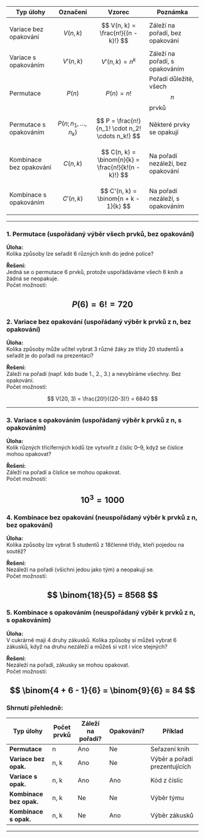 
| Typ úlohy                | Označení           | Vzorec                                                           | Poznámka                                          |
|--------------------------|--------------------|-------------------------------------------------------------------|---------------------------------------------------|
| Variace bez opakování    | $$ V(n, k) $$       | $$ V(n, k) = \frac{n!}{(n - k)!} $$                              | Záleží na pořadí, bez opakování                   |
| Variace s opakováním     | $$ V'(n, k) $$      | $$ V'(n, k) = n^k $$                                             | Záleží na pořadí, s opakováním                    |
| Permutace                | $$ P(n) $$          | $$ P(n) = n! $$                                                  | Pořadí důležité, všech $$ n $$ prvků              |
| Permutace s opakováním   | $$ P(n; n_1, \dots, n_k) $$ | $$ P = \frac{n!}{n_1! \cdot n_2! \cdots n_k!} $$        | Některé prvky se opakují                           |
| Kombinace bez opakování  | $$ C(n, k) $$       | $$ C(n, k) = \binom{n}{k} = \frac{n!}{k!(n - k)!} $$             | Na pořadí nezáleží, bez opakování                 |
| Kombinace s opakováním   | $$ C'(n, k) $$      | $$ C'(n, k) = \binom{n + k - 1}{k} $$                            | Na pořadí nezáleží, s opakováním                  |

---

### **1. Permutace (uspořádaný výběr všech prvků, bez opakování)**

**Úloha:**  
Kolika způsoby lze seřadit 6 různých knih do jedné police?

**Řešení:**  
Jedná se o permutace 6 prvků, protože uspořádáváme všech 6 knih a žádná se neopakuje.  
Počet možností: 

$$
P(6) = 6! = 720
$$
---

### **2. Variace bez opakování (uspořádaný výběr k prvků z n, bez opakování)**

**Úloha:**  
Kolika způsoby může učitel vybrat 3 různé žáky ze třídy 20 studentů a seřadit je do pořadí na prezentaci?

**Řešení:**  
Záleží na pořadí (např. kdo bude 1., 2., 3.) a nevybíráme všechny. Bez opakování.  
Počet možností:  

$$ V(20, 3) = \frac{20!}{(20-3)!} = 6840 $$

---

### **3. Variace s opakováním (uspořádaný výběr k prvků z n, s opakováním)**

**Úloha:**  
Kolik různých tříciferných kódů lze vytvořit z číslic 0–9, když se číslice mohou opakovat?

**Řešení:**  
Záleží na pořadí a číslice se mohou opakovat.  
Počet možností: 

$$ 
10^3 = 1000
$$
---

### **4. Kombinace bez opakování (neuspořádaný výběr k prvků z n, bez opakování)**

**Úloha:**  
Kolika způsoby lze vybrat 5 studentů z 18členné třídy, kteří pojedou na soutěž?

**Řešení:**  
Nezáleží na pořadí (všichni jedou jako tým) a neopakují se.  
Počet možností:  

$$
\binom{18}{5} = 8568
$$
---

### **5. Kombinace s opakováním (neuspořádaný výběr k prvků z n, s opakováním)**

**Úloha:**  
V cukrárně mají 4 druhy zákusků. Kolika způsoby si můžeš vybrat 6 zákusků, když na druhu nezáleží a můžeš si vzít i více stejných?

**Řešení:**  
Nezáleží na pořadí, zákusky se mohou opakovat.  
Počet možností:  

$$
\binom{4 + 6 - 1}{6} = \binom{9}{6} = 84
$$
---

### Shrnutí přehledně:

|Typ úlohy|Počet prvků|Záleží na pořadí?|Opakování?|Příklad|
|---|---|---|---|---|
|**Permutace**|n|Ano|Ne|Seřazení knih|
|**Variace bez opak.**|n, k|Ano|Ne|Výběr a pořadí prezentujících|
|**Variace s opak.**|n, k|Ano|Ano|Kód z číslic|
|**Kombinace bez opak.**|n, k|Ne|Ne|Výběr týmu|
|**Kombinace s opak.**|n, k|Ne|Ano|Výběr zákusků|

---

